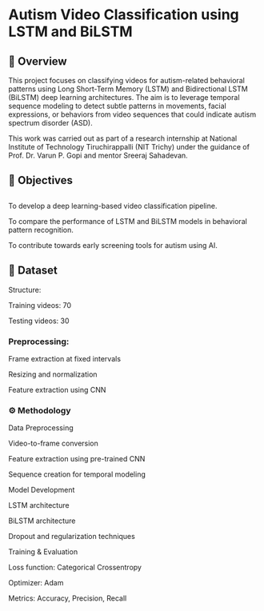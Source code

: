 <h1>Autism Video Classification using LSTM and BiLSTM </h1>

  <h2>📌 Overview </h2>
  
This project focuses on classifying videos for autism-related behavioral patterns using Long Short-Term Memory (LSTM) and Bidirectional LSTM (BiLSTM) deep learning architectures.
The aim is to leverage temporal sequence modeling to detect subtle patterns in movements, facial expressions, or behaviors from video sequences that could indicate autism spectrum disorder (ASD).

This work was carried out as part of a research internship at National Institute of Technology Tiruchirappalli (NIT Trichy) under the guidance of Prof. Dr. Varun P. Gopi and mentor Sreeraj Sahadevan.

<h2>🎯 Objectives<h2></h2>
To develop a deep learning-based video classification pipeline.

To compare the performance of LSTM and BiLSTM models in behavioral pattern recognition.

To contribute towards early screening tools for autism using AI.

<h2>📂 Dataset</h2>

Structure:

Training videos: 70

Testing videos: 30

<h3>Preprocessing:</h3>

Frame extraction at fixed intervals

Resizing and normalization

Feature extraction using CNN 

<h3>⚙️ Methodology</h3>
Data Preprocessing

Video-to-frame conversion

Feature extraction using pre-trained CNN

Sequence creation for temporal modeling

Model Development

LSTM architecture

BiLSTM architecture

Dropout and regularization techniques

Training & Evaluation

Loss function: Categorical Crossentropy

Optimizer: Adam

Metrics: Accuracy, Precision, Recall
